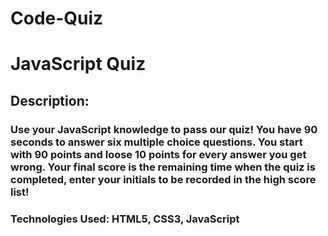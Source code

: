 # Code-Quiz
# JavaScript Quiz

 ## Description: 
 ### Use your JavaScript knowledge to pass our quiz! You have 90 seconds to answer six multiple choice questions. You start with 90 points and loose 10 points for every answer you      get wrong. Your final score is the remaining time when the quiz is completed, enter your initials to be recorded in the high score list!

### Technologies Used: HTML5, CSS3, JavaScript
